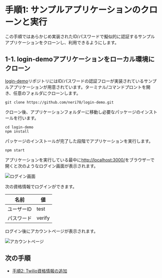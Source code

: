 # 手順1: サンプルアプリケーションのクローンと実行

この手順ではあらかじめ実装されたID/パスワードで擬似的に認証するサンプルアプリケーションをクローンし、利用できるようにします。

## 1-1. login-demoアプリケーションをローカル環境にクローン

[login-demo](https://github.com/neri78/login-demo)リポジトリにはID/パスワードの認証フローが実装されているサンプルアプリケーションが用意されています。ターミナル/コマンドプロントを開き、任意のフォルダにクローンします。

```
git clone https://github.com/neri78/login-demo.git
```

クローン後、アプリケーションフォルダーに移動し必要なパッケージのインストールを行います。

```
cd login-demo
npm install
```

パッケージのインストールが完了した段階でアプリケーションを実行します。

```
npm start
```
アプリケーションを実行している最中に[http://localhost:3000/](http://localhost:3000/)をブラウザーで開くと次のようなログイン画面が表示されます。

![ログイン画面](../assets/02-login.png)

次の資格情報でログインができます。

|  名前  |  値  |
| ---- | ---- |
|  ユーザーID  |  test  |
|  パスワード  |  verify  |

ログイン後にアカウントページが表示されます。

![アカウントページ](../assets/02-account.png)



## 次の手順

- [手順2: Twilio資格情報の追加](02-Add-Environment-Variables.md)